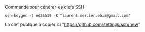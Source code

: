 
Commande pour cénérer les clefs SSH
```
ssh-keygen -t ed25519 -C "laurent.mercier.ebiz@gmail.com"
```

La clef publique à copier ici "https://github.com/settings/ssh/new"
